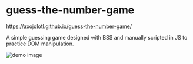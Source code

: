 # guess-the-number-game

https://axojolotl.github.io/guess-the-number-game/

A simple guessing game designed with BSS and manually scripted in JS to practice DOM manipulation.

<img src="assets/images/image.png" alt="demo image">

